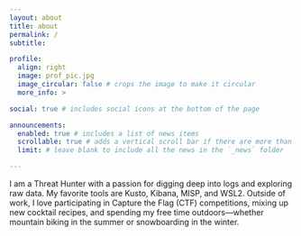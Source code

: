 ```yaml
---
layout: about
title: about
permalink: /
subtitle:

profile:
  align: right
  image: prof_pic.jpg
  image_circular: false # crops the image to make it circular
  more_info: >

social: true # includes social icons at the bottom of the page

announcements:
  enabled: true # includes a list of news items
  scrollable: true # adds a vertical scroll bar if there are more than 3 news items
  limit: # leave blank to include all the news in the `_news` folder

---
```


I am a Threat Hunter with a passion for digging deep into logs and exploring raw data. My favorite tools are Kusto, Kibana, MISP, and WSL2.
Outside of work, I love participating in Capture the Flag (CTF) competitions, mixing up new cocktail recipes, and spending my free time outdoors—whether mountain biking in the summer or snowboarding in the winter.